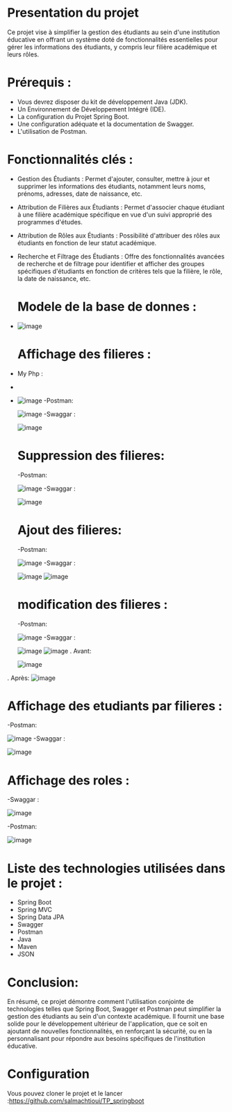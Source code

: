 # Presentation du projet
Ce projet vise à simplifier la gestion des étudiants au sein d'une institution éducative en offrant un système doté de fonctionnalités essentielles pour gérer les informations des étudiants, y compris leur filière académique et leurs rôles.

# Prérequis :
- Vous devrez disposer du kit de développement Java (JDK).
- Un Environnement de Développement Intégré (IDE).
- La configuration du Projet Spring Boot.
- Une configuration adéquate et la documentation de Swagger.
- L'utilisation de Postman.

# Fonctionnalités clés :
- Gestion des Étudiants : Permet d'ajouter, consulter, mettre à jour et supprimer les informations des étudiants, notamment leurs noms, prénoms, adresses, date de naissance, etc.
- Attribution de Filières aux Étudiants : Permet d'associer chaque étudiant à une filière académique spécifique en vue d'un suivi approprié des programmes d'études.
- Attribution de Rôles aux Étudiants : Possibilité d'attribuer des rôles aux étudiants en fonction de leur statut académique.
- Recherche et Filtrage des Étudiants : Offre des fonctionnalités avancées de recherche et de filtrage pour identifier et afficher des groupes spécifiques d'étudiants en fonction de critères tels que la filière, le rôle, la date de naissance, etc.

   # Modele de la base de donnes :
- ![image](https://github.com/salmachtioui/TP_springboot/assets/147477621/fd8dacf8-2e83-4ffc-b5cd-e93ae5e1c494)

   # Affichage des filieres :
- My Php :
- 
- ![image](https://github.com/salmachtioui/TP_springboot/assets/147477621/b2d6d303-a334-4d7a-8977-9b6ec61c983f)
 -Postman:

  ![image](https://github.com/salmachtioui/TP_springboot/assets/147477621/c126fdd5-bb59-4b33-875f-fea026c75489)
  -Swaggar :
  
  ![image](https://github.com/salmachtioui/TP_springboot/assets/147477621/516a5cde-9c87-4934-88aa-b38f2186641e)
  # Suppression des filieres:
  -Postman:
  
  ![image](https://github.com/salmachtioui/TP_springboot/assets/147477621/970d0253-909a-4bad-a8e8-4f370be4a64d)
  -Swaggar :
  
  ![image](https://github.com/salmachtioui/TP_springboot/assets/147477621/1cf8f934-6ff1-42bb-8d8a-776f401a4d31)

  # Ajout des filieres:
  -Postman:
  
  ![image](https://github.com/salmachtioui/TP_springboot/assets/147477621/a1e06417-cca4-4a3b-bc12-f3719a5fc70e)
  -Swaggar :
  
  ![image](https://github.com/salmachtioui/TP_springboot/assets/147477621/49058735-16b9-40ce-a7f7-2a5e4c7cb38b)
  ![image](https://github.com/salmachtioui/TP_springboot/assets/147477621/51d7fbef-1c5d-4e28-ae50-65e0811de458)

  # modification des filieres :
  -Postman:
  
  ![image](https://github.com/salmachtioui/TP_springboot/assets/147477621/c13d8b06-1fce-41e9-a601-8f0ee5daeb6f)
  -Swaggar :
  
  ![image](https://github.com/salmachtioui/TP_springboot/assets/147477621/a3c4378d-564e-4118-9ea4-1af9e8561eaa)
  ![image](https://github.com/salmachtioui/TP_springboot/assets/147477621/91776c6f-f5c7-4f93-a5c7-5c98348061a5)
 . Avant:

  ![image](https://github.com/salmachtioui/TP_springboot/assets/147477621/fc4b71b7-066f-4fcb-9aea-e5d8745c19b2)

 . Après:
  ![image](https://github.com/salmachtioui/TP_springboot/assets/147477621/d4c23adc-8311-4ce2-9cb6-512a57dd7314)
 
# Affichage des etudiants par filieres :
-Postman:

![image](https://github.com/salmachtioui/TP_springboot/assets/147477621/715059ff-b95d-42f4-aa7f-0e813a623a39)
 -Swaggar :
 
 ![image](https://github.com/salmachtioui/TP_springboot/assets/147477621/b3c6a35a-0612-4f72-a6d3-2503d3df0f60)
# Affichage des roles  :

-Swaggar :

![image](https://github.com/salmachtioui/TP_springboot/assets/147477621/df434254-c0b8-43f8-b1a9-9fa4a943d320)

-Postman:

![image](https://github.com/salmachtioui/TP_springboot/assets/147477621/02c7b9d9-ee74-4ff7-a16a-686111354f22)
# Liste des technologies utilisées dans le projet :
- Spring Boot
- Spring MVC
- Spring Data JPA
- Swagger
- Postman
- Java
- Maven
- JSON
# Conclusion:
En résumé, ce projet démontre comment l'utilisation conjointe de technologies telles que Spring Boot, Swagger et Postman peut simplifier la gestion des étudiants au sein d'un contexte académique. Il fournit une base solide pour le développement ultérieur de l'application, que ce soit en ajoutant de nouvelles fonctionnalités, en renforçant la sécurité, ou en la personnalisant pour répondre aux besoins spécifiques de l'institution éducative.

# Configuration
Vous pouvez cloner le projet et le lancer :https://github.com/salmachtioui/TP_springboot






